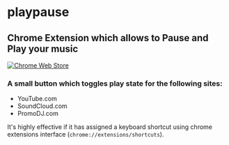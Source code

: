 playpause
============
## Chrome Extension which allows to Pause and Play your music

[![Chrome Web Store](https://developer.chrome.com/webstore/images/ChromeWebStore_BadgeWBorder_v2_340x96.png)](https://chrome.google.com/webstore/detail/nphcoecmaigjlaadabjihhoaiaopcadk)

### A small button which toggles play state for the following sites: 
 * YouTube.com
 * SoundCloud.com
 * PromoDJ.com

It's highly effective if it has assigned a keyboard shortcut using chrome extensions interface (`chrome://extensions/shortcuts`). 
